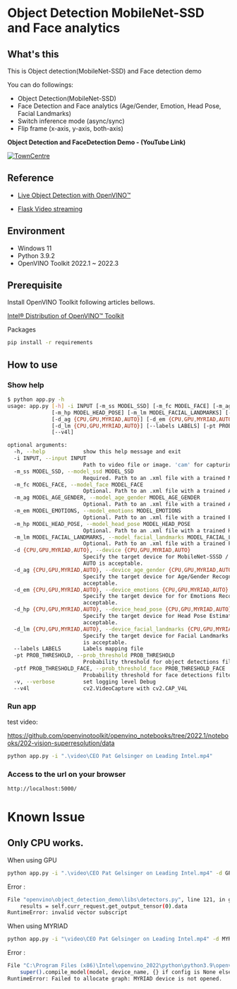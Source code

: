 # Object Detection MobileNet-SSD and Face analytics

## What's this

This is Object detection(MobileNet-SSD) and Face detection demo

You can do followings:
* Object Detection(MobileNet-SSD)
* Face Detection and Face analytics (Age/Gender, Emotion, Head Pose, Facial Landmarks)
* Switch inference mode (async/sync)
* Flip frame (x-axis, y-axis, both-axis)


**Object Detection and FaceDetection Demo - (YouTube Link)**

<a href="https://youtu.be/wfM4Vyteqmw">
<img src="https://qiita-image-store.s3.ap-northeast-1.amazonaws.com/0/118309/ef614609-d634-88cc-3dc7-f99abe5c2a02.gif" alt="TownCentre" width="%" height="auto"></a>

## Reference

- [Live Object Detection with OpenVINO™](https://github.com/openvinotoolkit/openvino_notebooks/blob/2022.1/notebooks/401-object-detection-webcam/401-object-detection.ipynb)

- [Flask Video streaming](http://blog.miguelgrinberg.com/post/video-streaming-with-flask)

## Environment

* Windows 11 
* Python 3.9.2
* OpenVINO Toolkit 2022.1 ~ 2022.3


## Prerequisite

Install OpenVINO Toolkit following articles bellows.

[Intel® Distribution of OpenVINO™ Toolkit](https://www.intel.com/content/www/us/en/developer/tools/openvino-toolkit/download.html)

Packages

```sh
pip install -r requirements
```

## How to use

### Show help

```sh
$ python app.py -h
usage: app.py [-h] -i INPUT [-m_ss MODEL_SSD] [-m_fc MODEL_FACE] [-m_ag MODEL_AGE_GENDER] [-m_em MODEL_EMOTIONS]
              [-m_hp MODEL_HEAD_POSE] [-m_lm MODEL_FACIAL_LANDMARKS] [-d {CPU,GPU,MYRIAD,AUTO}]
              [-d_ag {CPU,GPU,MYRIAD,AUTO}] [-d_em {CPU,GPU,MYRIAD,AUTO}] [-d_hp {CPU,GPU,MYRIAD,AUTO}]
              [-d_lm {CPU,GPU,MYRIAD,AUTO}] [--labels LABELS] [-pt PROB_THRESHOLD] [-ptf PROB_THRESHOLD_FACE] [-v]
              [--v4l]

optional arguments:
  -h, --help            show this help message and exit
  -i INPUT, --input INPUT
                        Path to video file or image. 'cam' for capturing video stream from camera
  -m_ss MODEL_SSD, --model_ssd MODEL_SSD
                        Required. Path to an .xml file with a trained MobileNet-SSD model.
  -m_fc MODEL_FACE, --model_face MODEL_FACE
                        Optional. Path to an .xml file with a trained Age/Gender Recognition model.
  -m_ag MODEL_AGE_GENDER, --model_age_gender MODEL_AGE_GENDER
                        Optional. Path to an .xml file with a trained Age/Gender Recognition model.
  -m_em MODEL_EMOTIONS, --model_emotions MODEL_EMOTIONS
                        Optional. Path to an .xml file with a trained Emotions Recognition model.
  -m_hp MODEL_HEAD_POSE, --model_head_pose MODEL_HEAD_POSE
                        Optional. Path to an .xml file with a trained Head Pose Estimation model.
  -m_lm MODEL_FACIAL_LANDMARKS, --model_facial_landmarks MODEL_FACIAL_LANDMARKS
                        Optional. Path to an .xml file with a trained Facial Landmarks Estimation model.
  -d {CPU,GPU,MYRIAD,AUTO}, --device {CPU,GPU,MYRIAD,AUTO}
                        Specify the target device for MobileNet-SSSD / Face Detection to infer on; CPU, GPU, MYRIAD or
                        AUTO is acceptable.
  -d_ag {CPU,GPU,MYRIAD,AUTO}, --device_age_gender {CPU,GPU,MYRIAD,AUTO}
                        Specify the target device for Age/Gender Recognition to infer on; CPU, GPU, MYRIAD or AUTO is
                        acceptable.
  -d_em {CPU,GPU,MYRIAD,AUTO}, --device_emotions {CPU,GPU,MYRIAD,AUTO}
                        Specify the target device for for Emotions Recognition to infer on; CPU, GPU, MYRIAD or AUTO is
                        acceptable.
  -d_hp {CPU,GPU,MYRIAD,AUTO}, --device_head_pose {CPU,GPU,MYRIAD,AUTO}
                        Specify the target device for Head Pose Estimation to infer on; CPU, GPU, MYRIAD or AUTO is
                        acceptable.
  -d_lm {CPU,GPU,MYRIAD,AUTO}, --device_facial_landmarks {CPU,GPU,MYRIAD,AUTO}
                        Specify the target device for Facial Landmarks Estimation to infer on; CPU, GPU, MYRIAD or AUTO
                        is acceptable.
  --labels LABELS       Labels mapping file
  -pt PROB_THRESHOLD, --prob_threshold PROB_THRESHOLD
                        Probability threshold for object detections filtering
  -ptf PROB_THRESHOLD_FACE, --prob_threshold_face PROB_THRESHOLD_FACE
                        Probability threshold for face detections filtering
  -v, --verbose         set logging level Debug
  --v4l                 cv2.VideoCapture with cv2.CAP_V4L
```

### Run app

test video: 

https://github.com/openvinotoolkit/openvino_notebooks/tree/2022.1/notebooks/202-vision-superresolution/data

```sh
python app.py -i ".\video\CEO Pat Gelsinger on Leading Intel.mp4"
```

### Access to the url on your browser

```txt
http://localhost:5000/
```

# Known Issue

## Only CPU works.

When using GPU

```sh
python app.py -i ".\video\CEO Pat Gelsinger on Leading Intel.mp4" -d GPU
```

Error :
```sh
File "openvino\object_detection_demo\libs\detectors.py", line 121, in get_results
    results = self.curr_request.get_output_tensor(0).data
RuntimeError: invalid vector subscript
```

When using MYRIAD

```sh
python app.py -i "\video\CEO Pat Gelsinger on Leading Intel.mp4" -d MYRIAD 
```

Error :
```sh
File "C:\Program Files (x86)\Intel\openvino_2022\python\python3.9\openvino\runtime\ie_api.py", line 266, in compile_model
    super().compile_model(model, device_name, {} if config is None else config)
RuntimeError: Failed to allocate graph: MYRIAD device is not opened.
```

